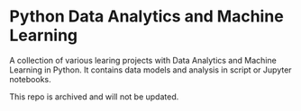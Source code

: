 # Python Data Analytics and Machine Learning

A collection of various learing projects with Data Analytics and Machine Learning in Python. It contains data models and analysis in script or Jupyter notebooks.

This repo is archived and will not be updated.
